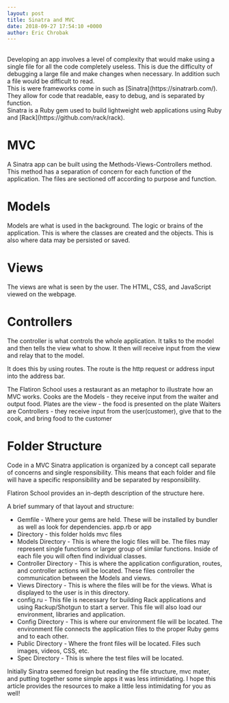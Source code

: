 ```yaml
---
layout: post
title: Sinatra and MVC
date: 2018-09-27 17:54:10 +0000
author: Eric Chrobak
---
```

<br>
Developing an app involves a level of complexity that would make using a single file for all the code completely useless. This is due the difficulty of debugging a large file and make changes when necessary. In addition such a file would be difficult to read.
<br>
This is were frameworks come in such as [Sinatra](https://sinatrarb.com/). They allow for code that readable, easy to debug, and is separated by function.
<br>
Sinatra is a Ruby gem used to build lightweight web applications using Ruby and [Rack](https://github.com/rack/rack).
<br>

# **MVC**
A Sinatra app can be built using the Methods-Views-Controllers method. This method has a separation of concern for each function of the application. The files are sectioned off according to purpose and function.
<br>

# **Models**
Models are what is used in the background. The logic or brains of the application. This is where the classes are created and the objects. This is also where data may be persisted or saved.
<br>

# **Views**
The views are what is seen by the user. The HTML, CSS, and JavaScript viewed on the webpage.
<br>

# **Controllers**
The controller is what controls the whole application. It talks to the model and then tells the view what to show. It then will receive input from the view and relay that to the model.
<br>

It does this by using routes. The route is the http request or address input into the address bar.
<br>

The Flatiron School uses a restaurant as an metaphor to illustrate how an MVC works. Cooks are the Models - they receive input from the waiter and output food. Plates are the view - the food is presented on the plate Waiters are Controllers - they receive input from the user(customer), give that to the cook, and bring food to the customer
<br>

# **Folder Structure**
Code in a MVC Sinatra application is organized by a concept call separate of concerns and single responsibility. This means that each folder and file will have a specific responsibility and be separated by responsibility.
<br>

Flatiron School provides an in-depth description of the structure here.

A brief summary of that layout and structure: 
- Gemfile - Where your gems are held. These will be installed by bundler as well as look for dependencies. app.rb or app 
- Directory - this folder holds mvc files 
- Models Directory - This is where the logic files will be. The files may represent single functions or larger group of similar functions. Inside of each file you will often find individual classes. 
- Controller Directory - This is where the application configuration, routes, and controller actions will be located. These files controller the communication between the Models and views. 
- Views Directory - This is where the files will be for the views. What is displayed to the user is in this directory. 
- config.ru - This file is necessary for building Rack applications and using Rackup/Shotgun to start a server. This file will also load our environment, libraries and application. 
- Config Directory - This is where our environment file will be located. The environment file connects the application files to the proper Ruby gems and to each other. 
- Public Directory - Where the front files will be located. Files such images, videos, CSS, etc. 
- Spec Directory - This is where the test files will be located.

Initially Sinatra seemed foreign but reading the file structure, mvc mater, and putting together some simple apps it was less intimidating. I hope this article provides the resources to make a little less intimidating for you as well!
